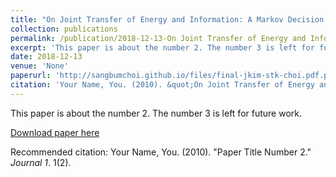 ```yaml
---
title: "On Joint Transfer of Energy and Information: A Markov Decision Problem Formulation"
collection: publications
permalink: /publication/2018-12-13-On Joint Transfer of Energy and Information: A Markov Decision Problem Formulation
excerpt: 'This paper is about the number 2. The number 3 is left for future work.'
date: 2018-12-13
venue: 'None'
paperurl: 'http://sangbumchoi.github.io/files/final-jkim-stk-choi.pdf.pdf'
citation: 'Your Name, You. (2010). &quot;On Joint Transfer of Energy and Information: A Markov Decision Problem Formulation.&quot; <i>None</i>. 1(2).'
---
```

This paper is about the number 2. The number 3 is left for future work.

[Download paper here](http://sangbumchoi.github.io/files/final-jkim-stk-choi.pdf.pdf)

Recommended citation: Your Name, You. (2010). "Paper Title Number 2." <i>Journal 1</i>. 1(2).

